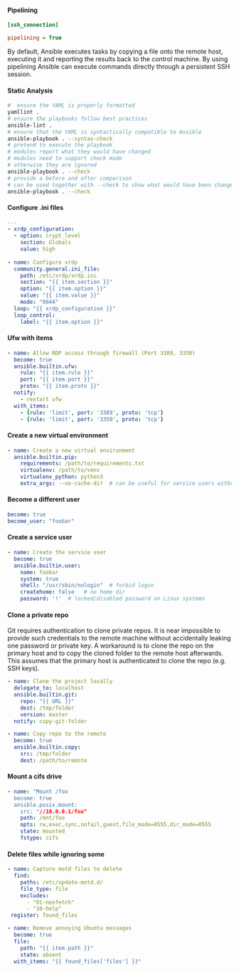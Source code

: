 #### Pipelining

```ini
[ssh_connection]

pipelining = True
```

By default, Ansible executes tasks by copying a file onto the remote host, executing it and reporting the results back to the control machine. By using pipelining Ansible can execute commands directly through a persistent SSH session.

#### Static Analysis

```bash
#  ensure the YAML is properly formatted
yamllint .
# ensure the playbooks follow best practices
ansible-lint .
# ensure that the YAML is syntactically compatible to Ansible
ansible-playbook . --syntax-check
# pretend to execute the playbook
# modules report what they would have changed
# modules need to support check mode
# otherwise they are ignored
ansible-playbook . --check
# provide a before and after comparison
# can be used together with --check to show what would have been changed
ansible-playbook . --check
```

#### Configure .ini files

```yaml
---
- xrdp_configuration:
  - option: crypt_level
    section: Globals
    value: high
    
- name: Configure xrdp
  community.general.ini_file:
    path: /etc/xrdp/xrdp.ini
    section: "{{ item.section }}"
    option: "{{ item.option }}"
    value: "{{ item.value }}"
    mode: "0644"
  loop: "{{ xrdp_configuration }}"
  loop_control:
    label: "{{ item.option }}"
```

#### Ufw with items

```yaml
- name: Allow RDP access through firewall (Port 3389, 3350) 
  become: true 
  ansible.builtin.ufw: 
	rule: "{{ item.rule }}" 
	port: "{{ item.port }}" 
	proto: "{{ item.proto }}" 
  notify: 
	- restart ufw 
  with_items: 
    - {rule: 'limit', port: '3389', proto: 'tcp'} 
    - {rule: 'limit', port: '3350', proto: 'tcp'} 
```

#### Create a new virtual environment

```yaml
- name: Create a new virtual environment
  ansible.builtin.pip: 
    requirements: /path/to/requirements.txt
    virtualenv: /path/to/venv 
    virtualenv_python: python3 
    extra_args: --no-cache-dir  # can be useful for service users without a home dir
```


#### Become a different user

```yaml
become: true 
become_user: "foobar" 
```

#### Create a service user

```yaml
- name: Create the service user
  become: true 
  ansible.builtin.user: 
    name: foobar
    system: true 
    shell: "/usr/sbin/nologin"  # forbid login
    createhome: false   # no home dir
    password: '!'  # locked/disabled password on Linux systems
```

#### Clone a private repo

Git requires authentication to clone private repos. It is near impossible to provide such credentials to the remote machine without accidentally leaking one password or private key. A workaround is to clone the repo on the primary host and to copy the cloned folder to the remote host afterwards. This assumes that the primary host is authenticated to clone the repo (e.g. SSH keys).

```yaml
- name: Clone the project locally 
  delegate_to: localhost 
  ansible.builtin.git: 
    repo: "{{ URL }}" 
    dest: /tmp/folder
    version: master 
  notify: copy-git-folder 
```

```yaml
- name: Copy repo to the remote
  become: true 
  ansible.builtin.copy: 
    src: /tmp/folder
    dest: /path/to/remote
```

#### Mount a cifs drive

```yaml
- name: "Mount /foo 
  become: true 
  ansible.posix.mount: 
    src: "//10.0.0.1/foo" 
    path: /mnt/foo 
    opts: rw,exec,sync,nofail,guest,file_mode=0555,dir_mode=0555 
    state: mounted 
    fstype: cifs
```

#### Delete files while ignoring some

```yaml
- name: Capture motd files to delete 
  find: 
    paths: /etc/update-motd.d/ 
    file_type: file 
    excludes: 
      - "01-neofetch" 
      - "10-help" 
 register: found_files 

- name: Remove annoying Ubuntu messages 
  become: true 
  file: 
    path: "{{ item.path }}" 
    state: absent 
  with_items: "{{ found_files['files'] }}"
```
